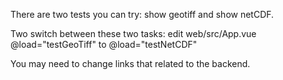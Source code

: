 There are two tests you can try: show geotiff and show netCDF.

Two switch between these two tasks: edit web/src/App.vue  @load="testGeoTiff" to @load="testNetCDF"

You may need to change links that related to the backend. 

